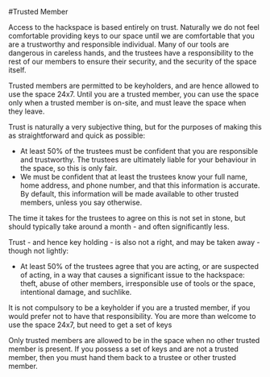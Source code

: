 #Trusted Member

Access to the hackspace is based entirely on trust.
Naturally we do not feel comfortable providing keys to our space until we are comfortable that you are a trustworthy and responsible individual.
Many of our tools are dangerous in careless hands, and the trustees have a responsibility to the rest of our members to ensure their security, and the security of the space itself.

Trusted members are permitted to be keyholders, and are hence allowed to use the space 24x7.
Until you are a trusted member, you can use the space only when a trusted member is on-site, and must leave the space when they leave.

Trust is naturally a very subjective thing, but for the purposes of making this as straightforward and quick as possible:

* At least 50% of the trustees must be confident that you are responsible and trustworthy. The trustees are ultimately liable for your behaviour in the space, so this is only fair.
* We must be confident that at least the trustees know your full name, home address, and phone number, and that this information is accurate. By default, this information will be made available to other trusted members, unless you say otherwise.

The time it takes for the trustees to agree on this is not set in stone, but should typically take around a month - and often significantly less. 

Trust - and hence key holding - is also not a right, and may be taken away - though not lightly:

* At least 50% of the trustees agree that you are acting, or are suspected of acting, in a way that causes a significant issue to the hackspace: theft, abuse of other members, irresponsible use of tools or the space, intentional damage, and suchlike.

It is not compulsory to be a keyholder if you are a trusted member, if you would prefer not to have that responsibility. You are more than welcome to use the space 24x7, but need to get a set of keys 

Only trusted members are allowed to be in the space when no other trusted member is present. If you possess a set of keys and are not a trusted member, then you must hand them back to a trustee or other trusted member.
